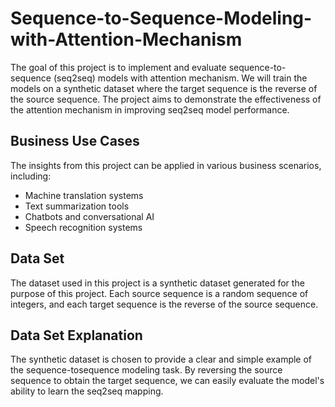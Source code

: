 # Sequence-to-Sequence-Modeling-with-Attention-Mechanism
The goal of this project is to implement and evaluate sequence-to-sequence (seq2seq) models with attention mechanism. We will train the models on a synthetic dataset where the target sequence is the reverse of the source sequence. The project aims to demonstrate the effectiveness of the attention mechanism in improving seq2seq model performance.

## Business Use Cases
The insights from this project can be applied in various business scenarios, including:
- Machine translation systems
- Text summarization tools
- Chatbots and conversational AI
- Speech recognition systems
## Data Set
The dataset used in this project is a synthetic dataset generated for the purpose of this
project. Each source sequence is a random sequence of integers, and each target sequence
is the reverse of the source sequence.
## Data Set Explanation
The synthetic dataset is chosen to provide a clear and simple example of the sequence-tosequence modeling task. By reversing the source sequence to obtain the target sequence, we
can easily evaluate the model's ability to learn the seq2seq mapping.
